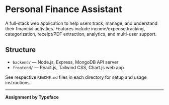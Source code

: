 # Personal Finance Assistant

A full-stack web application to help users track, manage, and understand their financial activities. Features include income/expense tracking, categorization, receipt/PDF extraction, analytics, and multi-user support.

## Structure
- `backend/` — Node.js, Express, MongoDB API server
- `frontend/` — React.js, Tailwind CSS, Chart.js web app

See respective `README.md` files in each directory for setup and usage instructions.

---

**Assignment by Typeface** 